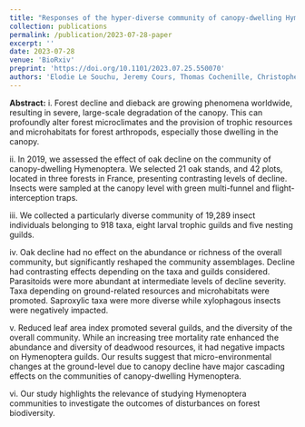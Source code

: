 ```yaml
---
title: "Responses of the hyper-diverse community of canopy-dwelling Hymenoptera to oak decline"
collection: publications
permalink: /publication/2023-07-28-paper
excerpt: ''
date: 2023-07-28
venue: 'BioRxiv'
preprint: 'https://doi.org/10.1101/2023.07.25.550070'
authors: 'Elodie Le Souchu, Jeremy Cours, Thomas Cochenille, Christophe Bouget, Stéphanie Bankhead-Dronnet, Patrick Burguet, Clarisse Gabard, Christophe Galkowski, Bruno Gereys, Franck Herbrecht, Barbara Joncour, Erwann Marhic, Denis Michez, Peter Neerup Buhl, Thierry Noblecourt, David G Notton, Willian Penigot, Jean-Yves Rasplus, Thierry Robert, Arnstein Staverlokk, Cécile Vincent-Barbaroux & Aurélien Sallé'
---
```


**Abstract:** i. Forest decline and dieback are growing phenomena worldwide, resulting in severe, large-scale degradation of the canopy. This can profoundly alter forest microclimates and the provision of trophic resources and microhabitats for forest arthropods, especially those dwelling in the canopy.

ii. In 2019, we assessed the effect of oak decline on the community of canopy-dwelling Hymenoptera. We selected 21 oak stands, and 42 plots, located in three forests in France, presenting contrasting levels of decline. Insects were sampled at the canopy level with green multi-funnel and flight-interception traps.

iii. We collected a particularly diverse community of 19,289 insect individuals belonging to 918 taxa, eight larval trophic guilds and five nesting guilds.

iv. Oak decline had no effect on the abundance or richness of the overall community, but significantly reshaped the community assemblages. Decline had contrasting effects depending on the taxa and guilds considered. Parasitoids were more abundant at intermediate levels of decline severity. Taxa depending on ground-related resources and microhabitats were promoted. Saproxylic taxa were more diverse while xylophagous insects were negatively impacted.

v. Reduced leaf area index promoted several guilds, and the diversity of the overall community. While an increasing tree mortality rate enhanced the abundance and diversity of deadwood resources, it had negative impacts on Hymenoptera guilds. Our results suggest that micro-environmental changes at the ground-level due to canopy decline have major cascading effects on the communities of canopy-dwelling Hymenoptera.

vi. Our study highlights the relevance of studying Hymenoptera communities to investigate the outcomes of disturbances on forest biodiversity.

